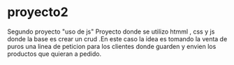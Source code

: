 # proyecto2
Segundo proyecto "uso de js"
Proyecto donde se utilizo htmml , css y js donde la base es crear un crud .En este caso la idea es tomando la venta de puros una linea de peticion para los clientes donde guarden y envien los productos que quieran a pedido.
